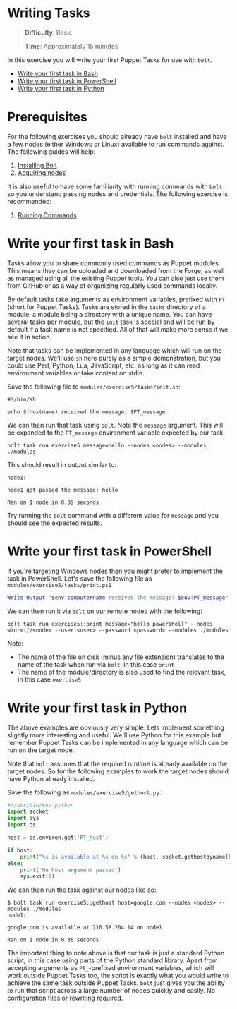 # Writing Tasks

> **Difficulty**: Basic

> **Time**: Approximately 15 minutes

In this exercise you will write your first Puppet Tasks for use with `bolt`.

- [Write your first task in Bash](#write-your-first-task-in-bash)
- [Write your first task in PowerShell](#write-your-first-task-in-powershell)
- [Write your first task in Python](#write-your-first-task-in-python)

# Prerequisites

For the following exercises you should already have `bolt` installed and have a few nodes (either Windows or Linux) available to run commands against. The following guides will help:

1. [Installing Bolt](../1-installing-bolt)
1. [Acquiring nodes](../2-acquiring-nodes)

It is also useful to have some familiarity with running commands with `bolt` so you understand passing nodes and credentials. The following exercise is recommended:

1. [Running Commands](../3-running-commands)

# Write your first task in Bash 

Tasks allow you to share commonly used commands as Puppet modules. This means they can be uploaded and downloaded from the Forge, as well as managed using all the existing Puppet tools. You can also just use them from GitHub or as a way of organizing regularly used commands locally. 

By default tasks take arguments as environment variables, prefixed with `PT` (short for Puppet Tasks). Tasks are stored in the `tasks` directory of a module, a module being a directory with a unique name. You can have several tasks per module, but the `init` task is special and will be run by default if a task name is not specified. All of that will make more sense if we see it in action.

Note that tasks can be implemented in any language which will run on the target nodes. We'll use `sh` here purely as a simple demonstration, but you could use Perl, Python, Lua, JavaScript, etc. as long as it can read environment variables or take content on stdin.

Save the following file to `modules/exercise5/tasks/init.sh`:

```
#!/bin/sh

echo $(hostname) received the message: $PT_message
```

We can then run that task using `bolt`. Note the `message` argument. This will be expanded to the `PT_message` environment variable expected by our task.

```
bolt task run exercise5 message=hello --nodes <nodes> --modules ./modules
```

This should result in output similar to:

```
node1:

node1 got passed the message: hello

Ran on 1 node in 0.39 seconds
```

Try running the `bolt` command with a different value for `message` and you should see the expected results.


# Write your first task in PowerShell

If you're targeting Windows nodes then you might prefer to implement the task in PowerShell. Let's save the following file as `modules/exercise5/tasks/print.ps1`

```powershell
Write-Output "$env:computername received the message: $env:PT_message"
```

We can then run it via `bolt` on our remote nodes with the following:

```
bolt task run exercise5::print message="hello powershell" --nodes winrm://<node> --user <user> --password <password> --modules ./modules
```

Note:

* The name of the file on disk (minus any file extension) translates to the name of the task when run via `bolt`, in this case `print`
* The name of the module/directory is also used to find the relevant task, in this case `exercise5`

# Write your first task in Python

The above examples are obviously very simple. Lets implement something slightly more interesting and useful. We'll use Python for this example but remember Puppet Tasks can be implemented in any language which can be run on the target node.

Note that `bolt` assumes that the required runtime is already available on the target nodes. So for the following examples to work the target nodes should have Python already installed.

Save the following as `modules/exercise5/gethost.py`: 

```python
#!/usr/bin/env python
import socket
import sys
import os

host = os.environ.get('PT_host')

if host:
    print("%s is available at %s on %s" % (host, socket.gethostbyname(host), socket.gethostname()))
else:
    print('No host argument passed')
    sys.exit(1)
```

We can then run the task against our nodes like so:

```
$ bolt task run exercise5::gethost host=google.com --nodes <nodes> --modules ./modules
node1:

google.com is available at 216.58.204.14 on node1

Ran on 1 node in 0.36 seconds
```

The important thing to note above is that our task is just a standard Python script, in this case using parts of the Python standard library. Apart from accepting arguments as `PT_`-prefixed environment variables, which will work outside Puppet Tasks too, the script is exactly what you would write to achieve the same task outside Puppet Tasks. `bolt` just gives you the ability to run that script across a large number of nodes quickly and easily. No configuration files or rewriting
required.
